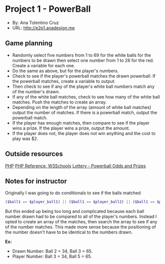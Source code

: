 # Project 1 - PowerBall
+ By: Ana Tolentino Cruz
+ URL: <http://e2p1.anadesign.me>

## Game planning
* Randomly select five numbers from 1 to 69 for the white balls for the numbers to be drawn then select one number from 1 to 26 for the red. Create a variable for each one. 
* Do the same as above, but for the player's numbers.
* Check to see if the player's powerball matches the drawn powerball. If the powerball matches, create a variable to output.
* Then check to see if any of the player's white ball numbers match any of the number's drawn. 
* If any of the white ball matches, check to see how many of the white ball matches. Push the matches to create an array.
* Depending on the length of the array (amount of white ball matches) output the number of matches. If there is a powerball match, output the powerball match.
* If the player has enough matches, then compare to see if the player wins a prize. If the player wins a prize, output the amount.
* If the player does not, the player does not win anything and the cost to play was $2.

## Outside resources
[PHP](https://www.php.net/)
[PHP Reference, W3Schools](https://www.w3schools.com/php/php_ref_overview.asp)
[Lottery - Powerball Odds and Prizes](https://edit.nylottery.ny.gov/sites/default/files/2020-03/Powerball_Odds_and_Prizes_0.pdf)


## Notes for instructor
Originally I was going to do conditionals to see if the balls matched 
```php 
($ball1 == $player_ball1) || ($ball1 == $player_ball2) || ($ball1 == $player_ball3)
```
But this ended up being too long and complicated because each ball number drawn had to be compared to all of the player's numbers. Instead I opted to create an array of the matches, then search the array to see if any of the number matches. This made more sense because the positioning of the number doesn't have to be identical to the numbers drawn. 

**Ex:**
* Drawn Number: Ball 2 = 34, Ball 3 = 65.
* Player Number: Ball 3 = 34, Ball 5 = 65.

